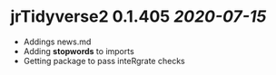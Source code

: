 # jrTidyverse2 0.1.405 _2020-07-15_
  * Addings news.md
  * Adding **stopwords** to imports
  * Getting package to pass inteRgrate checks
